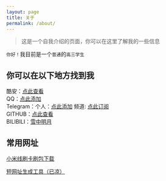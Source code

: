 ```yaml
---
layout: page
title: 关于
permalink: /about/
---
```



>这是一个自我介绍的页面，你可以在这里了解我的一些信息  

`你好！`我目前是一个`普通`的`高三学生`

## 你可以在以下地方找到我
酷安：[点此查看](http://www.coolapk.com/u/2865572)  
QQ：[点此添加](http://wpa.qq.com/msgrd?v=3&amp;uin=563436084&amp;site=qq&amp;menu=yes)  
Telegram：个人：[点此添加](https://t.me/aw_still_alive) 频道: [点此订阅](https://t.me/syhfl)  
GITHUB：[点此查看](https://github.com/lswlc33)  
BILIBILI：[雪中明月](https://space.bilibili.com/275618785)

## 常用网址


<!-- wp:paragraph -->
<p><a href="https://xiaomirom.com/" target="_blank" rel="noreferrer noopener">小米线刷卡刷包下载</a></p>
<!-- /wp:paragraph -->

<!-- wp:paragraph -->
<p><a href="http://a.topurl.cn/#/" target="_blank" rel="noreferrer noopener">短网址生成工具（已凉）</a></p>
<!-- /wp:paragraph -->
